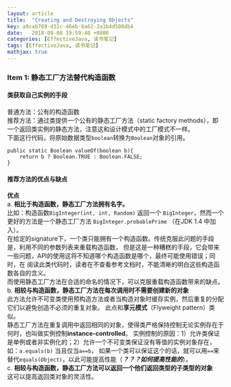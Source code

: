 ```yaml
---
layout: article
title:  "Creating and Destroying Objects"
key: a9cab769-d31c-46eb-8a62-2a1b4d508db4
date:   2018-09-08 19:59:40 +0800
categories: [EffectiveJava, 读书笔记]
tags: [EffectiveJava, 读书笔记]
mathjax: true
---
```


### Item 1: 静态工厂方法替代构造函数

#### 类获取自己实例的手段  
普通方法：公有的构造函数  
推荐方法：通过类提供一个公有的静态工厂方法（static factory methods），即一个返回类实例的静态方法，注意这和设计模式中的工厂模式不一样。  
下面这行代码，将原始数据类型`boolean`转换为`Boolean`对象的引用。
```
public static Boolean valueOf(boolean b){
    return b ? Boolean.TRUE : Boolean.FALSE;
}
```

#### 推荐方法的优点与缺点
**优点**  
a. **相比于构造函数，静态工厂方法拥有名字。**  
比如：构造函数`BigInteger(int, int, Random)` 返回一个 `BigInteger`，然而一个更好的方法是一个静态工厂方法
`BigInteger.probablePrime` （在JDK 1.4 中加入）。  
在给定的signature下，一个类只能拥有一个构造函数。传统克服此问题的手段是，利用不同的参数列表来重载构造函数，
但是这是一种糟糕的手段，它会带来一些问题，API的使用这将不知道哪个构造函数是哪个，最终可能使用错误；同时，在
阅读此类代码时，读者在不查看参考文档时，不能清晰的明白这些构造函数各自的含义。  
而使用静态工厂方法在合适的命名的情况下，可以克服重载构造函数带来的缺点。  
b. **相较与构造函数，静态工厂方法在每次调用时不需要创建新的对象**  
此方法允许不可变类使用预构造方法或者当构造对象时缓存实例，然后重复的分配它们以避免创造不必须的重复对象。
此点和**享元模式**（Flyweight pattern）类似。  
静态工厂方法在重复调用中返回相同的对象，使得类严格保持控制无论实例存在于何时，也叫做实例控制**instance-controlled**。
实例控制的原因：1）允许类保证是单例或者非实例化的；2）允许一个不可变类保证没有等值的实例对象存在，如：`a.equals(b)` 当且仅当`a==b`，
如果一个类可以保证这个的话，就可以用`==`来替代`equals(Object)`，以此可能提高性能（**_？？？如何提高性能的_**）。  
c. **相较与构造函数，静态工厂方法可以返回一个他们返回类型的子类型的对象**  
这可以提高返回类对象的灵活性。

